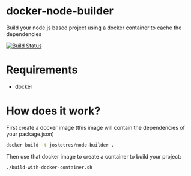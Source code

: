 # docker-node-builder
Build your node.js based project using a docker container to cache the dependencies

[![Build Status](https://travis-ci.org/josketres/docker-node-builder.svg?branch=master)](https://travis-ci.org/josketres/docker-node-builder)

# Requirements
* docker

# How does it work?
First create a docker image (this image will contain the dependencies of your package.json)
```sh
docker build -t josketres/node-builder .
```

Then use that docker image to create a container to build your project:
```sh
./build-with-docker-container.sh
```
